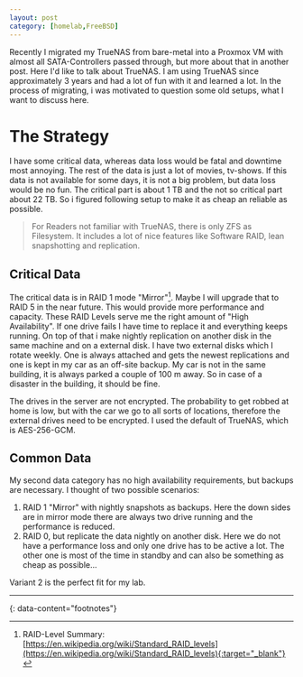 ```yaml
---
layout: post
category: [homelab,FreeBSD]
---
```


Recently I migrated my TrueNAS from bare-metal into a Proxmox VM with almost all SATA-Controllers passed through, but more about that in another post. Here I'd like to talk about TrueNAS. I am using TrueNAS since approximately 3 years and had a lot of fun with it and learned a lot. In the process of migrating, i was motivated to question some old setups, what I want to discuss here.

# The Strategy

I have some critical data, whereas data loss would be fatal and downtime most annoying. The rest of the data is just a lot of movies, tv-shows. If this data is not available for some days, it is not a big problem, but data loss would be no fun. The critical part is about 1 TB and the not so critical part about 22 TB. So i figured following setup to make it as cheap an reliable as possible.

> For Readers not familiar with TrueNAS, there is only ZFS as Filesystem. It includes a lot of nice features like Software RAID, lean snapshotting and replication.

## Critical Data
The critical data is in RAID 1 mode "Mirror"[^1]. Maybe I will upgrade that to RAID 5 in the near future. This would provide more performance and capacity. These RAID Levels serve me the right amount of "High Availability". If one drive fails I have time to replace it and everything keeps running. On top of that i make nightly replication on another disk in the same machine and on a external disk. I have two external disks which I rotate weekly. One is always attached and gets the newest replications and one is kept in my car as an off-site backup. My car is not in the same building, it is always parked a couple of 100 m away. So in case of a disaster in the building, it should be fine.

The drives in the server are not encrypted. The probability to get robbed at home is low, but with the car we go to all sorts of locations, therefore the external drives need to be encrypted. I used the default of TrueNAS, which is AES-256-GCM.

## Common Data
My second data category has no high availability requirements, but backups are necessary. I thought of two possible scenarios:

1. RAID 1 "Mirror" with nightly snapshots as backups. Here the down sides are in mirror mode there are always two drive running and the performance is reduced.
2. RAID 0, but replicate the data nightly on another disk. Here we do not have a performance loss and only one drive has to be active a lot. The other one is most of the time in standby and can also be something as cheap as possible...

Variant 2 is the perfect fit for my lab.

---
{: data-content="footnotes"}

[^1]: RAID-Level Summary: [https://en.wikipedia.org/wiki/Standard_RAID_levels](https://en.wikipedia.org/wiki/Standard_RAID_levels){:target="_blank"}
